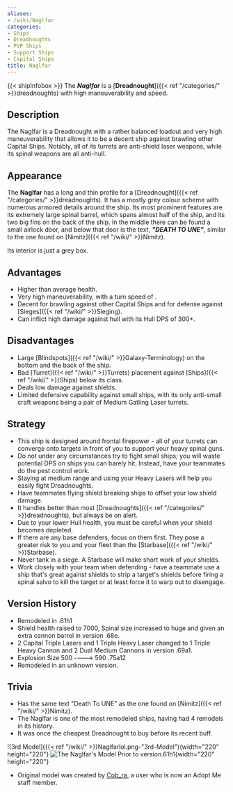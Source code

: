 ```yaml
---
aliases:
- /wiki/Naglfar
categories:
- Ships
- Dreadnoughts
- PVP Ships
- Support Ships
- Capital Ships
title: Naglfar
---
```


{{< shipInfobox >}} The **_Naglfar_** is a [**Dreadnought**]({{< ref "/categories/" >}}dreadnoughts) with high maneuverability and speed.

## Description

The Naglfar is a Dreadnought with a rather balanced loadout and very high maneuverability that allows it to be a decent ship against brawling other Capital Ships. Notably, all of its turrets are anti-shield laser weapons, while its spinal weapons are all anti-hull.

## Appearance

The **Naglfar** has a long and thin profile for a [Dreadnought]({{< ref "/categories/" >}}dreadnoughts). It has a mostly grey colour scheme with numerous armored details around the ship. Its most prominent features are its extremely large spinal barrel, which spans almost half of the ship, and its two big fins on the back of the ship. In the middle there can be found a small airlock door, and below that door is the text, ***"*DEATH TO UNE*"***, similar to the one found on [Nimitz]({{< ref "/wiki/" >}}Nimitz).

Its interior is just a grey box.

## Advantages

- Higher than average health.
- Very high maneuverability, with a turn speed of .
- Decent for brawling against other Capital Ships and for defense against [Sieges]({{< ref "/wiki/" >}}Sieging).
- Can inflict high damage against hull with its Hull DPS of 300+.

## Disadvantages

- Large [Blindspots]({{< ref "/wiki/" >}}Galaxy-Terminology) on the bottom and the back of the ship.
- Bad [Turret]({{< ref "/wiki/" >}}Turrets) placement against [Ships]({{< ref "/wiki/" >}}Ships) below its class.
- Deals low damage against shields.
- Limited defensive capability against small ships, with its only anti-small craft weapons being a pair of Medium Gatling Laser turrets.

## Strategy

- This ship is designed around frontal firepower - all of your turrets can converge onto targets in front of you to support your heavy spinal guns.
- Do not under any circumstances try to fight small ships; you will waste potential DPS on ships you can barely hit. Instead, have your teammates do the pest control work.
- Staying at medium range and using your Heavy Lasers will help you easily fight Dreadnoughts.
- Have teammates flying shield breaking ships to offset your low shield damage.
- It handles better than most [Dreadnoughts]({{< ref "/categories/" >}}dreadnoughts), but always be on alert.
- Due to your lower Hull health, you must be careful when your shield becomes depleted.
- If there are any base defenders, focus on them first. They pose a greater risk to you and your fleet than the [Starbase]({{< ref "/wiki/" >}}Starbase).
- Never tank in a siege. A Starbase will make short work of your shields.
- Work closely with your team when defending - have a teammate use a ship that's great against shields to strip a target's shields before firing a spinal salvo to kill the target or at least force it to warp out to disengage.

## Version History 

- Remodeled in .61h1
- Shield health raised to 7000, Spinal size increased to huge and given an extra cannon barrel in version .68e.
- 2 Capital Triple Lasers and 1 Triple Heavy Laser changed to 1 Triple Heavy Cannon and 2 Dual Medium Cannons in version .69a1.
- Explosion Size 500 ----> 590 .75a12
- Remodeled in an unknown version.

## Trivia

- Has the same text "Death To UNE" as the one found on [Nimitz]({{< ref "/wiki/" >}}Nimitz).
- The Naglfar is one of the most remodeled ships, having had 4 remodels in its history.
- It was once the cheapest Dreadnought to buy before its recent buff.

![3rd Model]({{< ref "/wiki/" >}}Naglfarlol.png-"3rd-Model"){width="220" height="220"} ![The
Naglfar's Model Prior to
version.61h1](Naglfar-0.png "The Naglfar's Model Prior to version.61h1"){width="220" height="220"}

- Original model was created by [Cob_ra](https://www.roblox.com/users/31027167/profile/), a user who is now an Adopt Me staff member.